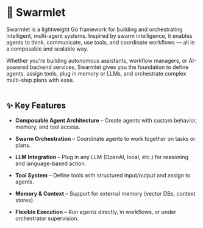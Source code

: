 # 🐝 Swarmlet
Swarmlet is a lightweight Go framework for building and orchestrating intelligent, multi-agent systems. Inspired by swarm intelligence, it enables agents to think, communicate, use tools, and coordinate workflows — all in a composable and scalable way.

Whether you're building autonomous assistants, workflow managers, or AI-powered backend services, Swarmlet gives you the foundation to define agents, assign tools, plug in memory or LLMs, and orchestrate complex multi-step plans with ease.
<br>
<br>


✨ Key Features
---
- **Composable Agent Architecture** – Create agents with custom behavior, memory, and tool access.

- **Swarm Orchestration** – Coordinate agents to work together on tasks or plans.

- **LLM Integration** – Plug in any LLM (OpenAI, local, etc.) for reasoning and language-based action.

- **Tool System** – Define tools with structured input/output and assign to agents.

- **Memory & Context** – Support for external memory (vector DBs, context stores).

- **Flexible Execution** – Run agents directly, in workflows, or under orchestrator supervision.
